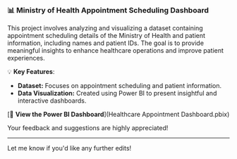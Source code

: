 ### 📊 Ministry of Health Appointment Scheduling Dashboard  

This project involves analyzing and visualizing a dataset containing appointment scheduling details of the Ministry of Health and patient information, including names and patient IDs. The goal is to provide meaningful insights to enhance healthcare operations and improve patient experiences.

💡 **Key Features**:
- **Dataset:** Focuses on appointment scheduling and patient information.
- **Data Visualization:** Created using Power BI to present insightful and interactive dashboards.

[🔗 **View the Power BI Dashboard**](Healthcare Appointment Dashboard.pbix)  

Your feedback and suggestions are highly appreciated!

---

Let me know if you'd like any further edits!

